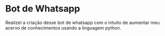 <h1>Bot de Whatsapp</h1>

<p>Realizei a criação desse bot de whatsapp com o intuito de aumentar meu acervo de conhecimentos usando a linguagem python.</p>